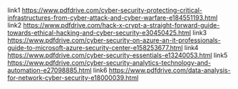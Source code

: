 link1 https://www.pdfdrive.com/cyber-security-protecting-critical-infrastructures-from-cyber-attack-and-cyber-warfare-e184551193.html
link2 https://www.pdfdrive.com/hack-x-crypt-a-straight-forward-guide-towards-ethical-hacking-and-cyber-security-e30450425.html
link3 https://www.pdfdrive.com/cyber-security-on-azure-an-it-professionals-guide-to-microsoft-azure-security-center-e158253677.html
link4 https://www.pdfdrive.com/cyber-security-essentials-e13240053.html
link5 https://www.pdfdrive.com/cyber-security-analytics-technology-and-automation-e27098885.html
link6 https://www.pdfdrive.com/data-analysis-for-network-cyber-security-e18000039.html

